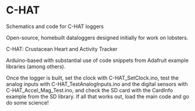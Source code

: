 # C-HAT
Schematics and code for C-HAT loggers

Open-source, homebuilt dataloggers designed initially for work on lobsters.

C-HAT: Crustacean Heart and Activity Tracker

Arduino-based with substantial use of code snippets from Adafruit example libraries (among others).

Once the logger is built, set the clock with C-HAT_SetClock.ino, test the analog inputs with C-HAT_TestAnalogInputs.ino and the digital sensors with C-HAT_Accel_Mag_Test.ino, and check the SD card with the CardInfo example from the SD library. If all that works out, load the main code and go do some science!
